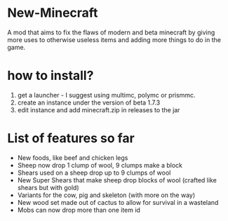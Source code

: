 # New-Minecraft
A mod that aims to fix the flaws of modern and beta minecraft by giving more uses to otherwise useless items and adding more things to do in the game.

# how to install?
1) get a launcher - I suggest using multimc, polymc or prismmc.
2) create an instance under the version of beta 1.7.3
3) edit instance and add minecraft.zip in releases to the jar

# List of features so far
* New foods, like beef and chicken legs
* Sheep now drop 1 clump of wool, 9 clumps make a block
* Shears used on a sheep drop up to 9 clumps of wool
* New Super Shears that make sheep drop blocks of wool (crafted like shears but with gold)
* Variants for the cow, pig and skeleton (with more on the way)
* New wood set made out of cactus to allow for survival in a wasteland
* Mobs can now drop more than one item id

